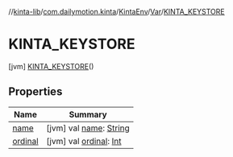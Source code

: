 //[kinta-lib](../../../../../index.md)/[com.dailymotion.kinta](../../../index.md)/[KintaEnv](../../index.md)/[Var](../index.md)/[KINTA_KEYSTORE](index.md)



# KINTA_KEYSTORE  
 [jvm] [KINTA_KEYSTORE](index.md)()  
   


## Properties  
  
|  Name |  Summary | 
|---|---|
| <a name="com.dailymotion.kinta/KintaEnv.Var.KINTA_KEYSTORE/name/#/PointingToDeclaration/"></a>[name](name.md)| <a name="com.dailymotion.kinta/KintaEnv.Var.KINTA_KEYSTORE/name/#/PointingToDeclaration/"></a> [jvm] val [name](name.md): [String](https://kotlinlang.org/api/latest/jvm/stdlib/kotlin/-string/index.html)   <br>|
| <a name="com.dailymotion.kinta/KintaEnv.Var.KINTA_KEYSTORE/ordinal/#/PointingToDeclaration/"></a>[ordinal](ordinal.md)| <a name="com.dailymotion.kinta/KintaEnv.Var.KINTA_KEYSTORE/ordinal/#/PointingToDeclaration/"></a> [jvm] val [ordinal](ordinal.md): [Int](https://kotlinlang.org/api/latest/jvm/stdlib/kotlin/-int/index.html)   <br>|

